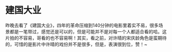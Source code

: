 # 建国大业

昨晚去看了《建国大业》，四年的革命压缩到140分钟的电影里着实不易，很多场景都是一笔带过，感觉还是可以的，但是可能并不是对每一个人都适合看的哈。这片拍的不容易，哥看的也不容易啊！其实，看之前，对许晴的宋庆龄角色是蛮期待的，可惜的是影片中许晴的戏份并不是很多，但是，表演很到位，赞！~
